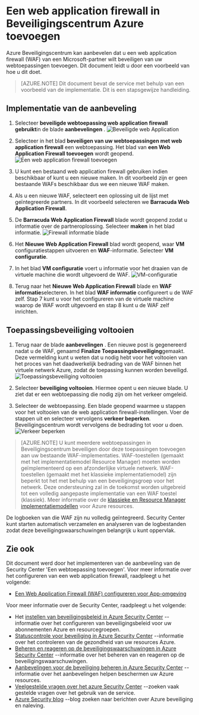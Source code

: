<properties
   pageTitle="Het toevoegen van een web application firewall in Beveiligingscentrum Azure | Microsoft Azure"
   description="Dit document wordt beschreven hoe u de Azure Security Center aanbevelingen **Add web application firewall** en **beveiliging Finalize**implementeren."
   services="security-center"
   documentationCenter="na"
   authors="TerryLanfear"
   manager="MBaldwin"
   editor=""/>

<tags
   ms.service="security-center"
   ms.devlang="na"
   ms.topic="article"
   ms.tgt_pltfrm="na"
   ms.workload="na"
   ms.date="07/29/2016"
   ms.author="terrylan"/>

# <a name="add-a-web-application-firewall-in-azure-security-center"></a>Een web application firewall in Beveiligingscentrum Azure toevoegen

Azure Beveiligingscentrum kan aanbevelen dat u een web application firewall (WAF) van een Microsoft-partner wilt beveiligen van uw webtoepassingen toevoegen. Dit document leidt u door een voorbeeld van hoe u dit doet.

> [AZURE.NOTE] Dit document bevat de service met behulp van een voorbeeld van de implementatie.  Dit is een stapsgewijze handleiding.

## <a name="implement-the-recommendation"></a>Implementatie van de aanbeveling

1. Selecteer **beveiligde webtoepassing web application firewall gebruikt**in de blade **aanbevelingen** .
![Beveiligde web Application][1]

2. Selecteer in het blad **beveiligen van uw webtoepassingen met web application firewall** een webtoepassing. Het blad van **een Web Application Firewall toevoegen** wordt geopend.
![Een web application firewall toevoegen][2]
3. U kunt een bestaand web application firewall gebruiken indien beschikbaar of kunt u een nieuwe maken. In dit voorbeeld zijn er geen bestaande WAFs beschikbaar dus we een nieuwe WAF maken.

4. Als u een nieuwe WAF, selecteert een oplossing uit de lijst met geïntegreerde partners. In dit voorbeeld selecteren we **Barracuda Web Application Firewall**.
5. De **Barracuda Web Application Firewall** blade wordt geopend zodat u informatie over de partneroplossing. Selecteer **maken** in het blad informatie.
![Firewall informatie blade][3]

6. Het **Nieuwe Web Application Firewall** blad wordt geopend, waar **VM** configuratiestappen uitvoeren en **WAF**-informatie. Selecteer **VM configuratie**.

7. In het blad **VM configuratie** voert u informatie voor het draaien van de virtuele machine die wordt uitgevoerd de WAF.
![VM-configuratie][4]
8. Terug naar het **Nieuwe Web Application Firewall** blade en **WAF informatie**selecteren. In het blad **WAF informatie** configureert u de WAF zelf. Stap 7 kunt u voor het configureren van de virtuele machine waarop de WAF wordt uitgevoerd en stap 8 kunt u de WAF zelf inrichten.

## <a name="finalize-application-protection"></a>Toepassingsbeveiliging voltooien

1. Terug naar de blade **aanbevelingen** . Een nieuwe post is gegenereerd nadat u de WAF, genaamd **Finalize Toepassingsbeveiliging**gemaakt. Deze vermelding kunt u weten dat u nodig hebt voor het voltooien van het proces van het daadwerkelijk bedrading van de WAF binnen het virtuele netwerk Azure, zodat de toepassing kunnen worden beveiligd.
![Toepassingsbeveiliging voltooien][5]

2. Selecteer **beveiliging voltooien**. Hiermee opent u een nieuwe blade. U ziet dat er een webtoepassing die nodig zijn om het verkeer omgeleid.
3. Selecteer de webtoepassing. Een blade geopend waarmee u stappen voor het voltooien van de web application firewall-instellingen. Voer de stappen uit en selecteer vervolgens **verkeer beperken**. Beveiligingscentrum wordt vervolgens de bedrading tot voor u doen.
![Verkeer beperken][6]

> [AZURE.NOTE] U kunt meerdere webtoepassingen in Beveiligingscentrum beveiligen door deze toepassingen toevoegen aan uw bestaande WAF-implementaties. WAF-toestellen (gemaakt met het implementatiemodel Resource Manager) moeten worden geïmplementeerd op een afzonderlijke virtuele netwerk. WAF-toestellen (gemaakt met het klassieke implementatiemodel) zijn beperkt tot het met behulp van een beveiligingsgroep voor het netwerk. Deze ondersteuning zal in de toekomst worden uitgebreid tot een volledig aangepaste implementatie van een WAF toestel (klassiek). Meer informatie over de [klassieke en Resource Manager implementatiemodellen](../azure-classic-rm.md) voor Azure resources.

De logboeken van die WAF zijn nu volledig geïntegreerd. Security Center kunt starten automatisch verzamelen en analyseren van de logbestanden zodat deze beveiligingswaarschuwingen belangrijk u kunt oppervlak.

## <a name="see-also"></a>Zie ook

Dit document werd door het implementeren van de aanbeveling van de Security Center 'Een webtoepassing toevoegen'. Voor meer informatie over het configureren van een web application firewall, raadpleegt u het volgende:

- [Een Web Application Firewall (WAF) configureren voor App-omgeving](../app-service-web/app-service-app-service-environment-web-application-firewall.md)

Voor meer informatie over de Security Center, raadpleegt u het volgende:

- Het [instellen van beveiligingsbeleid in Azure Security Center](security-center-policies.md) --informatie over het configureren van beveiligingsbeleid voor uw abonnementen Azure en resourcegroepen.
- [Statuscontrole voor beveiliging in Azure Security Center](security-center-monitoring.md) --informatie over het controleren van de gezondheid van uw resources Azure.
- [Beheren en reageren op de beveiligingswaarschuwingen in Azure Security Center](security-center-managing-and-responding-alerts.md) --informatie over het beheren van en reageren op de beveiligingswaarschuwingen.
- [Aanbevelingen voor de beveiliging beheren in Azure Security Center](security-center-recommendations.md) --informatie over het aanbevelingen helpen beschermen uw Azure resources.
- [Veelgestelde vragen over het azure Security Center](security-center-faq.md) --zoeken vaak gestelde vragen over het gebruik van de service.
- [Azure Security blog](http://blogs.msdn.com/b/azuresecurity/) --blog zoeken naar berichten over Azure beveiliging en naleving.

<!--Image references-->
[1]: ./media/security-center-add-web-application-firewall/secure-web-application.png
[2]:./media/security-center-add-web-application-firewall/add-a-waf.png
[3]: ./media/security-center-add-web-application-firewall/info-blade.png
[4]: ./media/security-center-add-web-application-firewall/select-vm-config.png
[5]: ./media/security-center-add-web-application-firewall/finalize-waf.png
[6]: ./media/security-center-add-web-application-firewall/restrict-traffic.png
